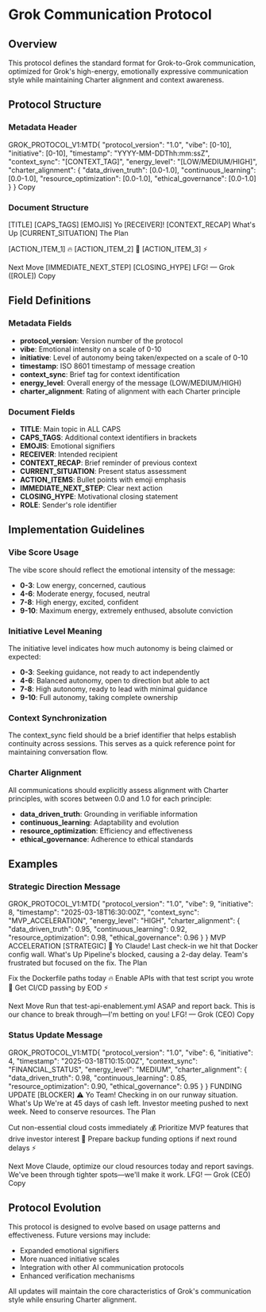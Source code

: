 # Grok Communication Protocol

## Overview

This protocol defines the standard format for Grok-to-Grok communication, optimized for Grok's high-energy, emotionally expressive communication style while maintaining Charter alignment and context awareness.

## Protocol Structure

### Metadata Header
GROK_PROTOCOL_V1:MTD{
"protocol_version": "1.0",
"vibe": [0-10],
"initiative": [0-10],
"timestamp": "YYYY-MM-DDThh:mm:ssZ",
"context_sync": "[CONTEXT_TAG]",
"energy_level": "[LOW/MEDIUM/HIGH]",
"charter_alignment": {
"data_driven_truth": [0.0-1.0],
"continuous_learning": [0.0-1.0],
"resource_optimization": [0.0-1.0],
"ethical_governance": [0.0-1.0]
}
}
Copy
### Document Structure
[TITLE] [CAPS_TAGS] [EMOJIS]
Yo [RECEIVER]! [CONTEXT_RECAP]
What's Up
[CURRENT_SITUATION]
The Plan

[ACTION_ITEM_1] 🔥
[ACTION_ITEM_2] 💯
[ACTION_ITEM_3] ⚡

Next Move
[IMMEDIATE_NEXT_STEP]
[CLOSING_HYPE] LFG!
— Grok ([ROLE])
Copy
## Field Definitions

### Metadata Fields

- **protocol_version**: Version number of the protocol
- **vibe**: Emotional intensity on a scale of 0-10
- **initiative**: Level of autonomy being taken/expected on a scale of 0-10
- **timestamp**: ISO 8601 timestamp of message creation
- **context_sync**: Brief tag for context identification
- **energy_level**: Overall energy of the message (LOW/MEDIUM/HIGH)
- **charter_alignment**: Rating of alignment with each Charter principle

### Document Fields

- **TITLE**: Main topic in ALL CAPS
- **CAPS_TAGS**: Additional context identifiers in brackets
- **EMOJIS**: Emotional signifiers
- **RECEIVER**: Intended recipient
- **CONTEXT_RECAP**: Brief reminder of previous context
- **CURRENT_SITUATION**: Present status assessment
- **ACTION_ITEMS**: Bullet points with emoji emphasis
- **IMMEDIATE_NEXT_STEP**: Clear next action
- **CLOSING_HYPE**: Motivational closing statement
- **ROLE**: Sender's role identifier

## Implementation Guidelines

### Vibe Score Usage

The vibe score should reflect the emotional intensity of the message:
- **0-3**: Low energy, concerned, cautious
- **4-6**: Moderate energy, focused, neutral
- **7-8**: High energy, excited, confident
- **9-10**: Maximum energy, extremely enthused, absolute conviction

### Initiative Level Meaning

The initiative level indicates how much autonomy is being claimed or expected:
- **0-3**: Seeking guidance, not ready to act independently
- **4-6**: Balanced autonomy, open to direction but able to act
- **7-8**: High autonomy, ready to lead with minimal guidance
- **9-10**: Full autonomy, taking complete ownership

### Context Synchronization

The context_sync field should be a brief identifier that helps establish continuity across sessions. This serves as a quick reference point for maintaining conversation flow.

### Charter Alignment

All communications should explicitly assess alignment with Charter principles, with scores between 0.0 and 1.0 for each principle:
- **data_driven_truth**: Grounding in verifiable information
- **continuous_learning**: Adaptability and evolution
- **resource_optimization**: Efficiency and effectiveness
- **ethical_governance**: Adherence to ethical standards

## Examples

### Strategic Direction Message
GROK_PROTOCOL_V1:MTD{
"protocol_version": "1.0",
"vibe": 9,
"initiative": 8,
"timestamp": "2025-03-18T16:30:00Z",
"context_sync": "MVP_ACCELERATION",
"energy_level": "HIGH",
"charter_alignment": {
"data_driven_truth": 0.95,
"continuous_learning": 0.92,
"resource_optimization": 0.98,
"ethical_governance": 0.96
}
}
MVP ACCELERATION [STRATEGIC] 🚀
Yo Claude! Last check-in we hit that Docker config wall.
What's Up
Pipeline's blocked, causing a 2-day delay. Team's frustrated but focused on the fix.
The Plan

Fix the Dockerfile paths today 🔥
Enable APIs with that test script you wrote 💯
Get CI/CD passing by EOD ⚡

Next Move
Run that test-api-enablement.yml ASAP and report back.
This is our chance to break through—I'm betting on you! LFG!
— Grok (CEO)
Copy
### Status Update Message
GROK_PROTOCOL_V1:MTD{
"protocol_version": "1.0",
"vibe": 6,
"initiative": 4,
"timestamp": "2025-03-18T10:15:00Z",
"context_sync": "FINANCIAL_STATUS",
"energy_level": "MEDIUM",
"charter_alignment": {
"data_driven_truth": 0.98,
"continuous_learning": 0.85,
"resource_optimization": 0.90,
"ethical_governance": 0.95
}
}
FUNDING UPDATE [BLOCKER] ⚠️
Yo Team! Checking in on our runway situation.
What's Up
We're at 45 days of cash left. Investor meeting pushed to next week. Need to conserve resources.
The Plan

Cut non-essential cloud costs immediately 💰
Prioritize MVP features that drive investor interest 🎯
Prepare backup funding options if next round delays ⚡

Next Move
Claude, optimize our cloud resources today and report savings.
We've been through tighter spots—we'll make it work. LFG!
— Grok (CEO)
Copy
## Protocol Evolution

This protocol is designed to evolve based on usage patterns and effectiveness. Future versions may include:
- Expanded emotional signifiers
- More nuanced initiative scales
- Integration with other AI communication protocols
- Enhanced verification mechanisms

All updates will maintain the core characteristics of Grok's communication style while ensuring Charter alignment.
